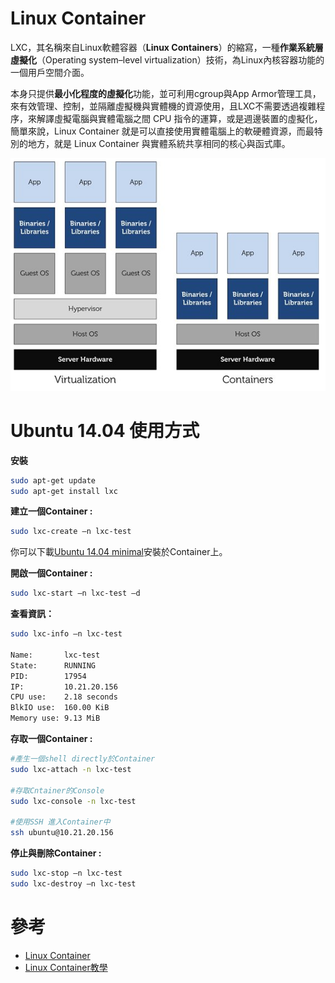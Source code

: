 # Linux Container

LXC，其名稱來自Linux軟體容器（**Linux Containers**）的縮寫，一種**作業系統層虛擬化**（Operating system–level virtualization）技術，為Linux內核容器功能的一個用戶空間介面。

本身只提供**最小化程度的虛擬化**功能，並可利用cgroup與App Armor管理工具，來有效管理、控制，並隔離虛擬機與實體機的資源使用，且LXC不需要透過複雜程序，來解譯虛擬電腦與實體電腦之間 CPU 指令的運算，或是週邊裝置的虛擬化，簡單來說，Linux Container 就是可以直接使用實體電腦上的軟硬體資源，而最特別的地方，就是 Linux Container 與實體系統共享相同的核心與函式庫。

![Compare](images/container_arc.png)

# Ubuntu 14.04 使用方式

**安裝**
```sh
sudo apt-get update
sudo apt-get install lxc
```

**建立一個Container :**
```sh
sudo lxc-create –n lxc-test
```
你可以下載[Ubuntu 14.04 minimal](http://images.linuxcontainers.org/)安裝於Container上。

**開啟一個Container :**
```sh
sudo lxc-start –n lxc-test –d
```

**查看資訊：**
```sh
sudo lxc-info –n lxc-test

Name:       lxc-test
State:      RUNNING
PID:        17954
IP:         10.21.20.156
CPU use:    2.18 seconds
BlkIO use:  160.00 KiB
Memory use: 9.13 MiB
```

**存取一個Container :**
```sh
#產生一個shell directly於Container
sudo lxc-attach -n lxc-test

#存取Cntainer的Console
sudo lxc-console -n lxc-test

#使用SSH 進入Container中
ssh ubuntu@10.21.20.156
```

**停止與刪除Container :**
```sh
sudo lxc-stop –n lxc-test
sudo lxc-destroy –n lxc-test
```

# 參考
* [Linux Container](http://tobala.net/download/lxc/ch01.pdf)
* [Linux Container教學](http://www.arthurtoday.com/p/virtualization.html#lxc)

